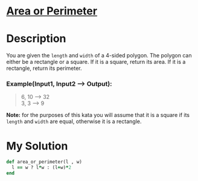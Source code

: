 # [Area or Perimeter](https://www.codewars.com/kata/5ab6538b379d20ad880000ab)

# Description
You are given the `length` and `width` of a 4-sided polygon. The polygon can either be a rectangle or a square.
If it is a square, return its area. If it is a rectangle, return its perimeter.

### Example(Input1, Input2 --> Output):

>6, 10 --> 32\
3, 3 --> 9

**Note:** for the purposes of this kata you will assume that it is a square if its <code>length</code> and 
<code>width</code> are equal, otherwise it is a rectangle.

# My Solution

```ruby
def area_or_perimeter(l , w)
  l == w ? l*w : (l+w)*2
end
```
